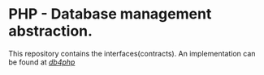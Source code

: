 # PHP - Database management abstraction.

This repository contains the interfaces(contracts).
An implementation can be found at *[db4php](https://github.com/reglue/db4php)*